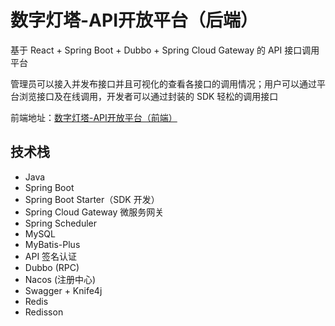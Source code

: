 # 数字灯塔-API开放平台（后端）

基于 React + Spring Boot + Dubbo + Spring Cloud Gateway 的 API 接口调用平台

管理员可以接入并发布接口并且可视化的查看各接口的调用情况；用户可以通过平台浏览接口及在线调用，开发者可以通过封装的 SDK
轻松的调用接口

前端地址：[数字灯塔-API开放平台（前端）](https://github.com/null920/lightHouse-api-frontend)

## 技术栈

* Java
* Spring Boot
* Spring Boot Starter（SDK 开发）
* Spring Cloud Gateway 微服务网关
* Spring Scheduler
* MySQL
* MyBatis-Plus
* API 签名认证
* Dubbo (RPC)
* Nacos (注册中心)
* Swagger + Knife4j
* Redis
* Redisson
